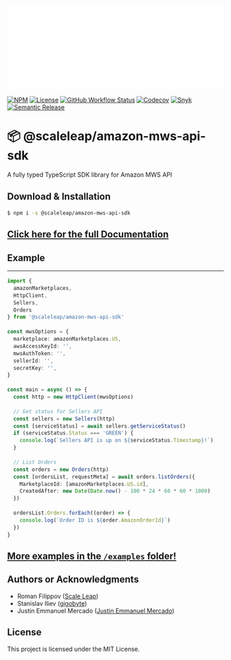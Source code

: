 ![](https://raw.githubusercontent.com/ScaleLeap/amazon-mws-api-sdk/master/docs/assets/header.png)

[![NPM](https://img.shields.io/npm/v/@scaleleap/amazon-mws-api-sdk)](https://npm.im/@scaleleap/amazon-mws-api-sdk)
[![License](https://img.shields.io/npm/l/@scaleleap/amazon-mws-api-sdk)](./LICENSE)
[![GitHub Workflow Status](https://img.shields.io/github/workflow/status/ScaleLeap/amazon-mws-api-sdk/Release)](https://github.com/ScaleLeap/amazon-mws-api-sdk/actions)
[![Codecov](https://img.shields.io/codecov/c/github/scaleleap/amazon-mws-api-sdk)](https://codecov.io/gh/ScaleLeap/amazon-mws-api-sdk)
[![Snyk](https://img.shields.io/snyk/vulnerabilities/github/scaleleap/amazon-mws-api-sdk)](https://snyk.io/test/github/scaleleap/amazon-mws-api-sdk)
[![Semantic Release](https://img.shields.io/badge/%20%20%F0%9F%93%A6%F0%9F%9A%80-semantic--release-e10079.svg)](https://github.com/semantic-release/semantic-release)

📦 @scaleleap/amazon-mws-api-sdk
===================================

A fully typed TypeScript SDK library for Amazon MWS API

## Download & Installation

```sh
$ npm i -s @scaleleap/amazon-mws-api-sdk
```

## [Click here for the full **Documentation**](docs)

## Example
---

```TypeScript
import {
  amazonMarketplaces,
  HttpClient,
  Sellers,
  Orders
} from '@scaleleap/amazon-mws-api-sdk'

const mwsOptions = {
  marketplace: amazonMarketplaces.US,
  awsAccessKeyId: '',
  mwsAuthToken: '',
  sellerId: '',
  secretKey: '',
}

const main = async () => {
  const http = new HttpClient(mwsOptions)

  // Get status for Sellers API
  const sellers = new Sellers(http)
  const [serviceStatus] = await sellers.getServiceStatus()
  if (serviceStatus.Status === 'GREEN') {
    console.log(`Sellers API is up on ${serviceStatus.Timestamp}!`)
  }

  // List Orders
  const orders = new Orders(http)
  const [ordersList, requestMeta] = await orders.listOrders({
    MarketplaceId: [amazonMarketplaces.US.id],
    CreatedAfter: new Date(Date.now() - 100 * 24 * 60 * 60 * 1000)
  })

  ordersList.Orders.forEach((order) => {
    console.log(`Order ID is ${order.AmazonOrderId}`)
  })
}
```
## [More examples in the `/examples` folder!](examples)

## Authors or Acknowledgments

* Roman Filippov ([Scale Leap](https://www.scaleleap.com))
* Stanislav Iliev ([gigobyte](https://github.com/gigobyte))
* Justin Emmanuel Mercado ([Justin Emmanuel Mercado](https://github.com/justinemmanuelmercado))

## License

This project is licensed under the MIT License.
